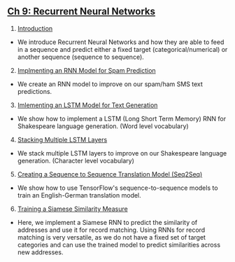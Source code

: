 ## [Ch 9: Recurrent Neural Networks](#ch-9-recurrent-neural-networks)

 1. [Introduction](01_Introduction)
  * We introduce Recurrent Neural Networks and how they are able to feed in a sequence and predict either a fixed target (categorical/numerical) or another sequence (sequence to sequence).
 2. [Implmenting an RNN Model for Spam Prediction](02_Implementing_RNN_for_Spam_Prediction)
  * We create an RNN model to improve on our spam/ham SMS text predictions.
 3. [Imlementing an LSTM Model for Text Generation](03_Implementing_LSTM)
  * We show how to implement a LSTM (Long Short Term Memory) RNN for Shakespeare language generation. (Word level vocabulary)
 4. [Stacking Multiple LSTM Layers](04_Stacking_Multiple_LSTM_Layers)
  * We stack multiple LSTM layers to improve on our Shakespeare language generation. (Character level vocabulary)
 5. [Creating a Sequence to Sequence Translation Model (Seq2Seq)](05_Creating_A_Sequence_To_Sequence_Model)
  * We show how to use TensorFlow's sequence-to-sequence models to train an English-German translation model.
 6. [Training a Siamese Similarity Measure](06_Training_A_Siamese_Similarity_Measure)
  * Here, we implement a Siamese RNN to predict the similarity of addresses and use it for record matching.  Using RNNs for record matching is very versatile, as we do not have a fixed set of target categories and can use the trained model to predict similarities across new addresses.
